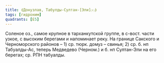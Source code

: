 ```yaml
---
title: ⦗Донузлав, Табулды-Султан-[Эли]⒯⦘
tags: [гидроним]
quadrants: [Е5]
---
```


Соленое оз., самое крупное в тарханкутской группе, в с-вост. части узкое, с
высоким берегами и напоминает реку. На границе Сакского и Черноморского районов
– 1) ср. тюрк. домуз – свинья; 2) ср. б. нп Табуалды-Ас, теперь Медведево
(Черном.) и б. нп Султан-Эли на его берегах; ср. РПН табуалды.
